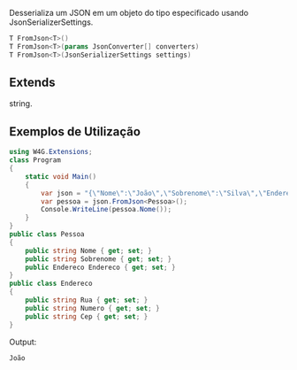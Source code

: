 Desserializa um JSON em um objeto do tipo especificado usando JsonSerializerSettings.

```csharp
T FromJson<T>()
T FromJson<T>(params JsonConverter[] converters)
T FromJson<T>(JsonSerializerSettings settings)
```

## Extends
string.

## Exemplos de Utilização

```csharp
using W4G.Extensions;
class Program
{
    static void Main()
    {
        var json = "{\"Nome\":\"João\",\"Sobrenome\":\"Silva\",\"Endereco\":{\"Rua\":\"Rua Um\",\"Numero\":\"2\",\"Cep\":\"00001-001\"}}";
        var pessoa = json.FromJson<Pessoa>();
        Console.WriteLine(pessoa.Nome());
    }
}
public class Pessoa
{
    public string Nome { get; set; }
    public string Sobrenome { get; set; }
    public Endereco Endereco { get; set; }
}
public class Endereco
{
    public string Rua { get; set; }
    public string Numero { get; set; }
    public string Cep { get; set; }
}
```

Output:
```
João
```